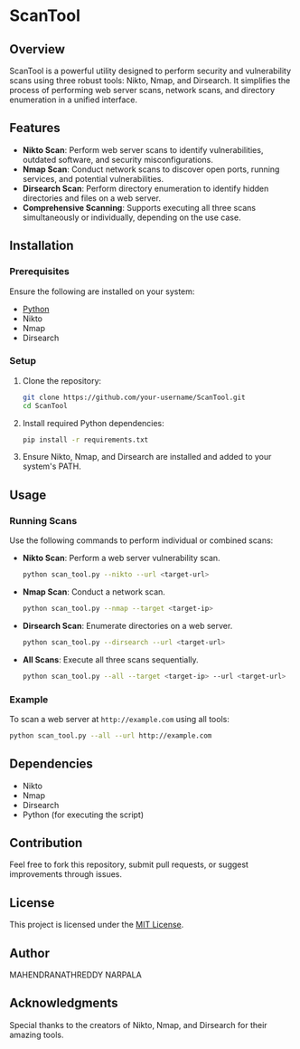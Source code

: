 
# ScanTool

## Overview
ScanTool is a powerful utility designed to perform security and vulnerability scans using three robust tools: Nikto, Nmap, and Dirsearch. It simplifies the process of performing web server scans, network scans, and directory enumeration in a unified interface.

## Features
- **Nikto Scan**: Perform web server scans to identify vulnerabilities, outdated software, and security misconfigurations.
- **Nmap Scan**: Conduct network scans to discover open ports, running services, and potential vulnerabilities.
- **Dirsearch Scan**: Perform directory enumeration to identify hidden directories and files on a web server.
- **Comprehensive Scanning**: Supports executing all three scans simultaneously or individually, depending on the use case.

## Installation

### Prerequisites
Ensure the following are installed on your system:
- [Python](https://www.python.org/)
- Nikto
- Nmap
- Dirsearch

### Setup
1. Clone the repository:
   ```bash
   git clone https://github.com/your-username/ScanTool.git
   cd ScanTool
   ```
2. Install required Python dependencies:
   ```bash
   pip install -r requirements.txt
   ```
3. Ensure Nikto, Nmap, and Dirsearch are installed and added to your system's PATH.

## Usage

### Running Scans
Use the following commands to perform individual or combined scans:

- **Nikto Scan**:
  Perform a web server vulnerability scan.
  ```bash
  python scan_tool.py --nikto --url <target-url>
  ```

- **Nmap Scan**:
  Conduct a network scan.
  ```bash
  python scan_tool.py --nmap --target <target-ip>
  ```

- **Dirsearch Scan**:
  Enumerate directories on a web server.
  ```bash
  python scan_tool.py --dirsearch --url <target-url>
  ```

- **All Scans**:
  Execute all three scans sequentially.
  ```bash
  python scan_tool.py --all --target <target-ip> --url <target-url>
  ```

### Example
To scan a web server at `http://example.com` using all tools:
```bash
python scan_tool.py --all --url http://example.com
```

## Dependencies
- Nikto
- Nmap
- Dirsearch
- Python (for executing the script)

## Contribution
Feel free to fork this repository, submit pull requests, or suggest improvements through issues.

## License
This project is licensed under the [MIT License](LICENSE).

## Author
MAHENDRANATHREDDY NARPALA

## Acknowledgments
Special thanks to the creators of Nikto, Nmap, and Dirsearch for their amazing tools.
```

